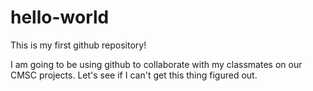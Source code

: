 # hello-world
This is my first github repository!

I am going to be using github to collaborate with my classmates on our CMSC projects.
Let's see if I can't get this thing figured out.
